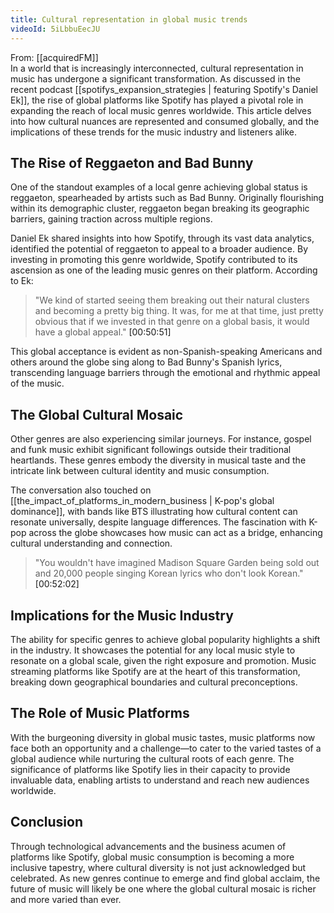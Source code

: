 ```yaml
---
title: Cultural representation in global music trends
videoId: 5iLbbuEecJU
---
```


From: [[acquiredFM]] <br/> 
In a world that is increasingly interconnected, cultural representation in music has undergone a significant transformation. As discussed in the recent podcast [[spotifys_expansion_strategies | featuring Spotify's Daniel Ek]], the rise of global platforms like Spotify has played a pivotal role in expanding the reach of local music genres worldwide. This article delves into how cultural nuances are represented and consumed globally, and the implications of these trends for the music industry and listeners alike.

## The Rise of Reggaeton and Bad Bunny

One of the standout examples of a local genre achieving global status is reggaeton, spearheaded by artists such as Bad Bunny. Originally flourishing within its demographic cluster, reggaeton began breaking its geographic barriers, gaining traction across multiple regions.

Daniel Ek shared insights into how Spotify, through its vast data analytics, identified the potential of reggaeton to appeal to a broader audience. By investing in promoting this genre worldwide, Spotify contributed to its ascension as one of the leading music genres on their platform. According to Ek:

> "We kind of started seeing them breaking out their natural clusters and becoming a pretty big thing. It was, for me at that time, just pretty obvious that if we invested in that genre on a global basis, it would have a global appeal." <a class="yt-timestamp" data-t="00:50:51">[00:50:51]</a>

This global acceptance is evident as non-Spanish-speaking Americans and others around the globe sing along to Bad Bunny's Spanish lyrics, transcending language barriers through the emotional and rhythmic appeal of the music.

## The Global Cultural Mosaic

Other genres are also experiencing similar journeys. For instance, gospel and funk music exhibit significant followings outside their traditional heartlands. These genres embody the diversity in musical taste and the intricate link between cultural identity and music consumption.

The conversation also touched on [[the_impact_of_platforms_in_modern_business | K-pop's global dominance]], with bands like BTS illustrating how cultural content can resonate universally, despite language differences. The fascination with K-pop across the globe showcases how music can act as a bridge, enhancing cultural understanding and connection.

> "You wouldn't have imagined Madison Square Garden being sold out and 20,000 people singing Korean lyrics who don't look Korean." <a class="yt-timestamp" data-t="00:52:02">[00:52:02]</a>

## Implications for the Music Industry

The ability for specific genres to achieve global popularity highlights a shift in the industry. It showcases the potential for any local music style to resonate on a global scale, given the right exposure and promotion. Music streaming platforms like Spotify are at the heart of this transformation, breaking down geographical boundaries and cultural preconceptions.

## The Role of Music Platforms

With the burgeoning diversity in global music tastes, music platforms now face both an opportunity and a challenge—to cater to the varied tastes of a global audience while nurturing the cultural roots of each genre. The significance of platforms like Spotify lies in their capacity to provide invaluable data, enabling artists to understand and reach new audiences worldwide.

## Conclusion

Through technological advancements and the business acumen of platforms like Spotify, global music consumption is becoming a more inclusive tapestry, where cultural diversity is not just acknowledged but celebrated. As new genres continue to emerge and find global acclaim, the future of music will likely be one where the global cultural mosaic is richer and more varied than ever.